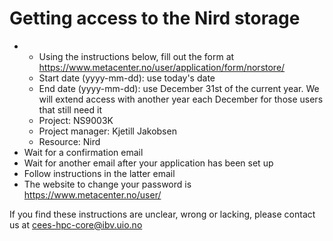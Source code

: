# Getting access to the Nird storage

* * Using the instructions below, fill out the form at https://www.metacenter.no/user/application/form/norstore/
  * Start date (yyyy-mm-dd): use today's date
  * End date (yyyy-mm-dd): use December 31st of the current year. We will extend access with another year each December for those users that still need it
  * Project: NS9003K
  * Project manager: Kjetill Jakobsen
  * Resource: Nird
* Wait for a confirmation email
* Wait for another email after your application has been set up
* Follow instructions in the latter email
* The website to change your password is https://www.metacenter.no/user/

If you find these instructions are unclear, wrong or lacking, please contact us at cees-hpc-core@ibv.uio.no
